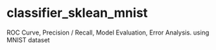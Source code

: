 # classifier_sklean_mnist
ROC Curve, Precision / Recall, Model Evaluation, Error Analysis. using MNIST dataset

